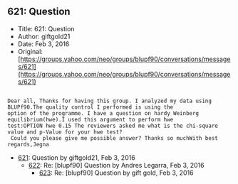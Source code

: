 ## 621: Question

- Title: 621: Question
- Author: giftgold21
- Date: Feb 3, 2016
- Original: [https://groups.yahoo.com/neo/groups/blupf90/conversations/messages/621](https://groups.yahoo.com/neo/groups/blupf90/conversations/messages/621)

```

Dear all, Thanks for having this group. I analyzed my data using BLUPf90.The quality control I performed is using the
option of the programme. I have a question on hardy Weinberg equilibrium(hwe).I used this argument to perform hwe
test:OPTION hwe 0.15 The reviewers asked me what is the chi-square value and p-Value for your hwe test?
 Could you please give me possible answer? Thanks so muchWith best regards,Jegna
```

- [621](0621.md): Question by giftgold21, Feb 3, 2016
    - [622](0622.md): Re: [blupf90] Question by Andres Legarra, Feb 3, 2016
        - [623](0623.md): Re: [blupf90] Question by gift gold, Feb 3, 2016

